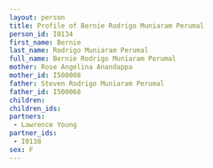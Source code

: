 ```yaml
---
layout: person
title: Profile of Bernie Rodrigo Muniaram Perumal
person_id: I0134
first_name: Bernie
last_name: Rodrigo Muniaram Perumal
full_name: Bernie Rodrigo Muniaram Perumal
mother: Rose Angelina Anandappa
mother_id: I500008
father: Steven Rodrigo Muniaram Perumal
father_id: I500068
children:
children_ids:
partners:
 - Lawrence Young
partner_ids:
 - I0138
sex: F
---
```


